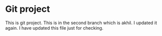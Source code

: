 # Git project

This is git project.
This is in the second branch which is akhil.
I updated it again.
I have updated this file just for checking.
